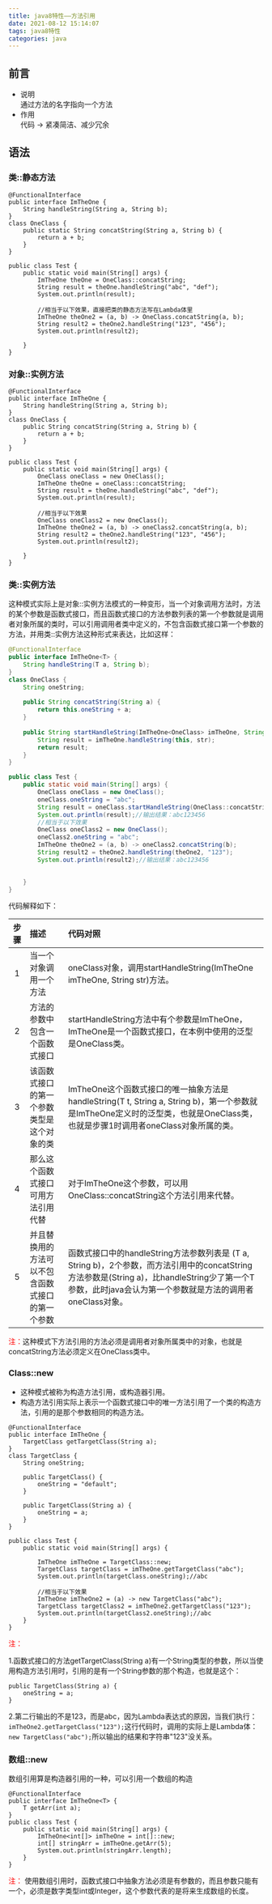 ```yaml
---
title: java8特性——方法引用
date: 2021-08-12 15:14:07
tags: java8特性
categories: java
---
```

## 前言
- 说明  
通过方法的名字指向一个方法
- 作用  
代码 -> 紧凑简洁、减少冗余 

## 语法  
### 类::静态方法
<!--more-->
```
@FunctionalInterface
public interface ImTheOne {
    String handleString(String a, String b);
}
class OneClass {
    public static String concatString(String a, String b) {
        return a + b;
    }
}
 
public class Test {
    public static void main(String[] args) {
        ImTheOne theOne = OneClass::concatString;
        String result = theOne.handleString("abc", "def");
        System.out.println(result);
 
        //相当于以下效果，直接把类的静态方法写在Lambda体里
        ImTheOne theOne2 = (a, b) -> OneClass.concatString(a, b);
        String result2 = theOne2.handleString("123", "456");
        System.out.println(result2);
 
    }
}
```
### 对象::实例方法
```
@FunctionalInterface
public interface ImTheOne {
    String handleString(String a, String b);
}
class OneClass {
    public String concatString(String a, String b) {
        return a + b;
    }
}
 
public class Test {
    public static void main(String[] args) {
        OneClass oneClass = new OneClass();
        ImTheOne theOne = oneClass::concatString;
        String result = theOne.handleString("abc", "def");
        System.out.println(result);
 
        //相当于以下效果
        OneClass oneClass2 = new OneClass();
        ImTheOne theOne2 = (a, b) -> oneClass2.concatString(a, b);
        String result2 = theOne2.handleString("123", "456");
        System.out.println(result2);
 
    }
}
```
### 类::实例方法
这种模式实际上是对象::实例方法模式的一种变形，当一个对象调用方法时，方法的某个参数是函数式接口，而且函数式接口的方法参数列表的第一个参数就是调用者对象所属的类时，可以引用调用者类中定义的，不包含函数式接口第一个参数的方法，并用类::实例方法这种形式来表达，比如这样： 

``` java
@FunctionalInterface
public interface ImTheOne<T> {
    String handleString(T a, String b);
}
class OneClass {
    String oneString;
 
    public String concatString(String a) {
        return this.oneString + a;
    }
 
    public String startHandleString(ImTheOne<OneClass> imTheOne, String str) {
        String result = imTheOne.handleString(this, str);
        return result;
    }
}

public class Test {
    public static void main(String[] args) {
        OneClass oneClass = new OneClass();
        oneClass.oneString = "abc";
        String result = oneClass.startHandleString(OneClass::concatString, "123");
        System.out.println(result);//输出结果：abc123456
        //相当于以下效果
        OneClass oneClass2 = new OneClass();
        oneClass2.oneString = "abc";
        ImTheOne theOne2 = (a, b) -> oneClass2.concatString(b);
        String result2 = theOne2.handleString(theOne2, "123");
        System.out.println(result2);//输出结果：abc123456

 
    }
}
```
代码解释如下：  

|步骤| 描述 | 代码对照 |  
|:-:|:---|:-------|
|1  |当一个对象调用一个方法|oneClass对象，调用startHandleString(ImTheOne<OneClass> imTheOne, String str)方法。|
|2|	方法的参数中包含一个函数式接口|	startHandleString方法中有个参数是ImTheOne<OneClass>，ImTheOne<T>是一个函数式接口，在本例中使用的泛型是OneClass类。|
|3	|该函数式接口的第一个参数类型是这个对象的类|ImTheOne<T>这个函数式接口的唯一抽象方法是handleString(T t, String a, String b)，第一个参数就是ImTheOne定义时的泛型类，也就是OneClass类，也就是步骤1时调用者oneClass对象所属的类。|
|4|	那么这个函数式接口可用方法引用代替|	对于ImTheOne<OneClass>这个参数，可以用OneClass::concatString这个方法引用来代替。|
|5|	并且替换用的方法可以不包含函数式接口的第一个参数|函数式接口中的handleString方法参数列表是 (T a, String b)，2个参数，而方法引用中的concatString方法参数是(String a)，比handleString少了第一个T参数，此时java会认为第一个参数就是方法的调用者oneClass对象。|

<font color='red'>注：</font>这种模式下方法引用的方法必须是调用者对象所属类中的对象，也就是concatString方法必须定义在OneClass类中。
### Class::new
- 这种模式被称为构造方法引用，或构造器引用。
- 构造方法引用实际上表示一个函数式接口中的唯一方法引用了一个类的构造方法，引用的是那个参数相同的构造方法。

```
@FunctionalInterface
public interface ImTheOne {
    TargetClass getTargetClass(String a);
}
class TargetClass {
    String oneString;
 
    public TargetClass() {
        oneString = "default";
    }
 
    public TargetClass(String a) {
        oneString = a;
    }
}
 
public class Test {
    public static void main(String[] args) {
 
        ImTheOne imTheOne = TargetClass::new;
        TargetClass targetClass = imTheOne.getTargetClass("abc");
        System.out.println(targetClass.oneString);//abc
 
        //相当于以下效果
        ImTheOne imTheOne2 = (a) -> new TargetClass("abc");
        TargetClass targetClass2 = imTheOne2.getTargetClass("123");
        System.out.println(targetClass2.oneString);//abc
    }
}
```
<font color='red'>注：</font>

1.函数式接口的方法getTargetClass(String a)有一个String类型的参数，所以当使用构造方法引用时，引用的是有一个String参数的那个构造，也就是这个：

```
public TargetClass(String a) {
    oneString = a;
}
```
2.第二行输出的不是123，而是abc，因为Lambda表达式的原因，当我们执行：```imTheOne2.getTargetClass("123");```这行代码时，调用的实际上是Lambda体：```new TargetClass("abc");```所以输出的结果和字符串"123"没关系。

### 数组::new
数组引用算是构造器引用的一种，可以引用一个数组的构造

```
@FunctionalInterface
public interface ImTheOne<T> {
    T getArr(int a);
}
public class Test {
    public static void main(String[] args) {
        ImTheOne<int[]> imTheOne = int[]::new;
        int[] stringArr = imTheOne.getArr(5);
        System.out.println(stringArr.length);
    }
}
```
<font color='red'>注：</font>
使用数组引用时，函数式接口中抽象方法必须是有参数的，而且参数只能有一个，必须是数字类型int或Integer，这个参数代表的是将来生成数组的长度。

 

